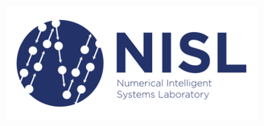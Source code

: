 <p align="center">
  <img src="https://raw.githubusercontent.com/NISL-MSU/.github/main/nisl-logo-small.png" alt="alt text" width="500">
</p>

